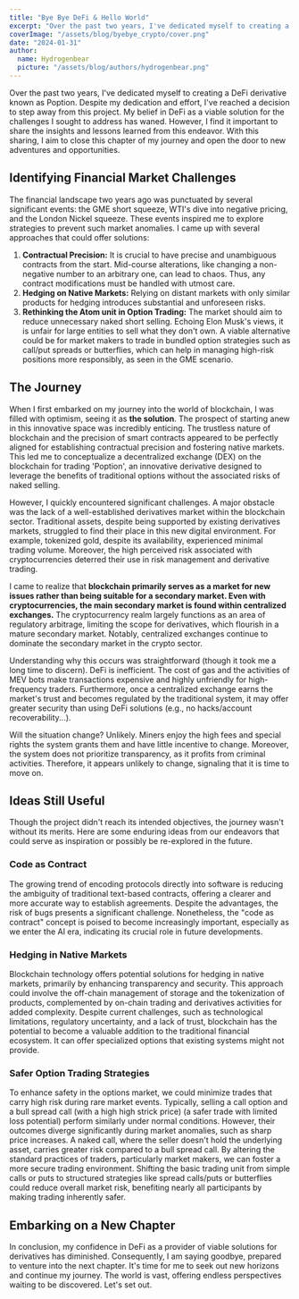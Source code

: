 ```yaml
---
title: "Bye Bye DeFi & Hello World"
excerpt: "Over the past two years, I've dedicated myself to creating a DeFi derivative known as Poption. Despite my dedication and effort, I've reached a decision to step away from this project. My belief in DeFi as a viable solution for the challenges I sought to address has waned. However, I find it important to share the insights and lessons learned from this endeavor. With this sharing, I aim to close this chapter of my journey and open the door to new adventures and opportunities."
coverImage: "/assets/blog/byebye_crypto/cover.png"
date: "2024-01-31"
author:
  name: Hydrogenbear
  picture: "/assets/blog/authors/hydrogenbear.png"
---
```


Over the past two years, I've dedicated myself to creating a DeFi derivative known as Poption. Despite my dedication and effort, I've reached a decision to step away from this project. My belief in DeFi as a viable solution for the challenges I sought to address has waned. However, I find it important to share the insights and lessons learned from this endeavor. With this sharing, I aim to close this chapter of my journey and open the door to new adventures and opportunities.

## Identifying Financial Market Challenges

The financial landscape two years ago was punctuated by several significant events: the GME short squeeze, WTI's dive into negative pricing, and the London Nickel squeeze. These events inspired me to explore strategies to prevent such market anomalies. I came up with several approaches that could offer solutions:

1. **Contractual Precision:** It is crucial to have precise and unambiguous contracts from the start. Mid-course alterations, like changing a non-negative number to an arbitrary one, can lead to chaos. Thus, any contract modifications must be handled with utmost care.
2. **Hedging on Native Markets:** Relying on distant markets with only similar products for hedging introduces substantial and unforeseen risks.
3. **Rethinking the Atom unit in Option Trading:** The market should aim to reduce unnecessary naked short selling. Echoing Elon Musk's views, it is unfair for large entities to sell what they don't own. A viable alternative could be for market makers to trade in bundled option strategies such as call/put spreads or butterflies, which can help in managing high-risk positions more responsibly, as seen in the GME scenario.

## The Journey 

When I first embarked on my journey into the world of blockchain, I was filled with optimism, seeing it as **the solution**. The prospect of starting anew in this innovative space was incredibly enticing. The trustless nature of blockchain and the precision of smart contracts appeared to be perfectly aligned for establishing contractual precision and fostering native markets. This led me to conceptualize a decentralized exchange (DEX) on the blockchain for trading 'Poption', an innovative derivative designed to leverage the benefits of traditional options without the associated risks of naked selling.

However, I quickly encountered significant challenges. A major obstacle was the lack of a well-established derivatives market within the blockchain sector. Traditional assets, despite being supported by existing derivatives markets, struggled to find their place in this new digital environment. For example, tokenized gold, despite its availability, experienced minimal trading volume. Moreover, the high perceived risk associated with cryptocurrencies deterred their use in risk management and derivative trading.

I came to realize that **blockchain primarily serves as a market for new issues rather than being suitable for a secondary market. Even with cryptocurrencies, the main secondary market is found within centralized exchanges.** The cryptocurrency realm largely functions as an area of regulatory arbitrage, limiting the scope for derivatives, which flourish in a mature secondary market. Notably, centralized exchanges continue to dominate the secondary market in the crypto sector.

Understanding why this occurs was straightforward (though it took me a long time to discern). DeFi is inefficient. The cost of gas and the activities of MEV bots make transactions expensive and highly unfriendly for high-frequency traders. Furthermore, once a centralized exchange earns the market's trust and becomes regulated by the traditional system, it may offer greater security than using DeFi solutions (e.g., no hacks/account recoverability...).

Will the situation change? Unlikely. Miners enjoy the high fees and special rights the system grants them and have little incentive to change. Moreover, the system does not prioritize transparency, as it profits from criminal activities. Therefore, it appears unlikely to change, signaling that it is time to move on.


## Ideas Still Useful

Though the project didn't reach its intended objectives, the journey wasn't without its merits. Here are some enduring ideas from our endeavors that could serve as inspiration or possibly be re-explored in the future.

### Code as Contract

The growing trend of encoding protocols directly into software is reducing the ambiguity of traditional text-based contracts, offering a clearer and more accurate way to establish agreements. Despite the advantages, the risk of bugs presents a significant challenge. Nonetheless, the "code as contract" concept is poised to become increasingly important, especially as we enter the AI era, indicating its crucial role in future developments.

### Hedging in Native Markets

Blockchain technology offers potential solutions for hedging in native markets, primarily by enhancing transparency and security. This approach could involve the off-chain management of storage and the tokenization of products, complemented by on-chain trading and derivatives activities for added complexity. Despite current challenges, such as technological limitations, regulatory uncertainty, and a lack of trust, blockchain has the potential to become a valuable addition to the traditional financial ecosystem. It can offer specialized options that existing systems might not provide.

### Safer Option Trading Strategies

To enhance safety in the options market, we could minimize trades that carry high risk during rare market events. Typically, selling a call option and a bull spread call (with a high high strick price) (a safer trade with limited loss potential) perform similarly under normal conditions. However, their outcomes diverge significantly during market anomalies, such as sharp price increases. A naked call, where the seller doesn't hold the underlying asset, carries greater risk compared to a bull spread call. By altering the standard practices of traders, particularly market makers, we can foster a more secure trading environment. Shifting the basic trading unit from simple calls or puts to structured strategies like spread calls/puts or butterflies could reduce overall market risk, benefiting nearly all participants by making trading inherently safer.

## Embarking on a New Chapter

In conclusion, my confidence in DeFi as a provider of viable solutions for derivatives has diminished. Consequently, I am saying goodbye, prepared to venture into the next chapter. It's time for me to seek out new horizons and continue my journey. The world is vast, offering endless perspectives waiting to be discovered. Let's set out.

